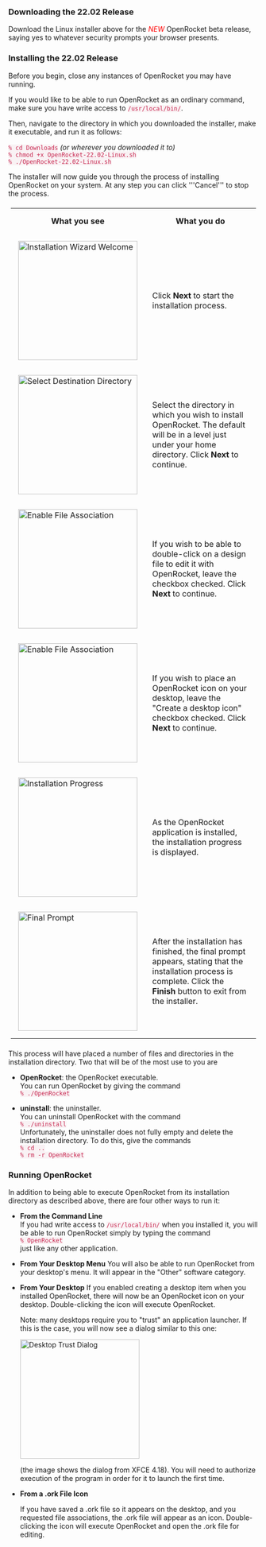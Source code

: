 <style>
	code {
    color: #c7254e;
    background-color: #f9f2f4;
  }
	th, td {
	  padding: 15px;
	}
  table {
	  padding: 5px;
	}
</style>

### Downloading the 22.02 Release	
Download the Linux installer above for the <font
color="red"><i>NEW</i></font> OpenRocket beta release, saying yes to
whatever security prompts your browser presents.

### Installing the 22.02 Release
Before you begin, close any instances of OpenRocket you may have
running.

If you would like to be able to run OpenRocket as an ordinary command,
make sure you have write access to <code>/usr/local/bin/</code>.

Then, navigate to the directory in which you downloaded the installer,
make it executable, and run it as follows:

 ```% cd Downloads``` <em>(or wherever you downloaded it to)</em> \
 ```% chmod +x OpenRocket-22.02-Linux.sh``` \
 ```% ./OpenRocket-22.02-Linux.sh```

The installer will now guide you through the process of installing
OpenRocket on your system. At any step you can click '''Cancel''' to
stop the process.
<html>
  <table class="left">
    <tr>
        <th style="text-align:center">
		  What you see
	    </th>
		<th style="text-align:center">
		  What you do
	    </th>
    </tr>
    <tr>
      <td>
        <a href="downloads/instructions/img/Linux_22.02/linux-1.png" target="_blank" rel="noreferrer noopener"><img src="downloads/instructions/img/Linux_22.02/linux-1.png" alt="Installation Wizard Welcome" width="240"></a>
      </td>
      <td>
        Click <strong>Next</strong> to start the installation process.
      </td>
    </tr>
    <tr>
      <td>
        <a href="downloads/instructions/img/Linux_22.02/linux-2.png" target="_blank" rel="noreferrer noopener"><img src="downloads/instructions/img/Linux_22.02/linux-2.png" alt="Select Destination Directory" width="240"></a>
      </td>
      <td>
        Select the directory in which you wish to install OpenRocket. The
        default will be in a level just under your home directory. Click
        <strong>Next</strong> to continue.
      </td>
    </tr>
    <tr>
      <td>
	    <a href="downloads/instructions/img/Linux_22.02/linux-3.png" target="_blank" rel="noreferrer noopener"><img src="downloads/instructions/img/Linux_22.02/linux-3.png" alt="Enable File Association" width="240"></a>
	  </td>
      <td>
	    If you wish to be able to double-click on a design file to
		edit it with OpenRocket, leave the checkbox checked. Click
		<strong>Next</strong> to continue.
      </td>
    </tr>
	<tr>
		<td>
			<a href="downloads/instructions/img/Linux_22.02/linux-4.png" target="_blank" rel="noreferrer noopener"><img src="downloads/instructions/img/Linux_22.02/linux-4.png" alt="Enable File Association" width="240"></a>
		</td>
		<td>
			If you wish to place an OpenRocket icon on your desktop,
			leave the "Create a desktop icon" checkbox checked.  Click
			<strong>Next</strong> to continue.
    <tr>
      <td>
	    <a href="downloads/instructions/img/Linux_22.02/linux-5.png" target="_blank" rel="noreferrer noopener"><img src="downloads/instructions/img/Linux_22.02/linux-5.png" alt="Installation Progress" width="240"></a>
      </td>
      <td>
	    As the OpenRocket application is installed, the installation
	    progress is displayed.
	  </td>
    </tr>
    <tr>
      <td>
	    <a href="downloads/instructions/img/Linux_22.02/linux-6.png" target="_blank" rel="noreferrer noopener"><img src="downloads/instructions/img/Linux_22.02/linux-6.png" alt="Final Prompt" width="240"></a>
	  </td>
      <td>
	    After the installation has finished, the final prompt appears,
	    stating that the installation process is complete. Click the
	    <strong>Finish</strong> button to exit from the installer.
	  </td>
    </tr>
  </table>
</html>

This process will have placed a number of files and directories in the
installation directory. Two that will be of the most use to you are

- **OpenRocket**: the OpenRocket executable.\
  You can run OpenRocket by giving the command\
  ```% ./OpenRocket```

- **uninstall**\: the uninstaller.\
  You can uninstall OpenRocket with the command\
  ```% ./uninstall```\
  Unfortunately, the uninstaller does not fully empty and delete the installation directory. To do this, give the commands\
  ```% cd ..```\
  ```% rm -r OpenRocket```

### Running OpenRocket ##
In addition to being able to execute OpenRocket from its installation
directory as described above, there are four other ways to run it:

- **From the Command Line**\
  If you had write access to <code>/usr/local/bin/</code> when you
  installed it, you will be able to run OpenRocket simply by typing the
  command\
  ```% OpenRocket```\
  just like any other application.

- **From Your Desktop Menu**
  You will also be able to run OpenRocket from your desktop's menu. It
  will appear in the "Other" software category.

- **From Your Desktop**
  If you enabled creating a desktop item when you installed
  OpenRocket, there will now be an OpenRocket icon on your desktop.
  Double-clicking the icon will execute OpenRocket.
  
  Note: many desktops require you to "trust" an application launcher.
  If this is the case, you will now see a dialog similar to this one:
  
  <a href="downloads/instructions/img/Linux_22.02/linux-7.png" target="_blank" rel="noreferrer noopener"><img src="downloads/instructions/img/Linux_22.02/linux-7.png" alt="Desktop Trust Dialog" width="240"></a>
  
  (the image shows the dialog from XFCE 4.18).  You will need to
  authorize execution of the program in order for it to launch the
  first time.
  
- **From a .ork File Icon**

  If you have saved a .ork file so it appears on the desktop, and you
  requested file associations, the .ork file will appear as an icon.
  Double-clicking the icon will execute OpenRocket and open the .ork
  file for editing.
